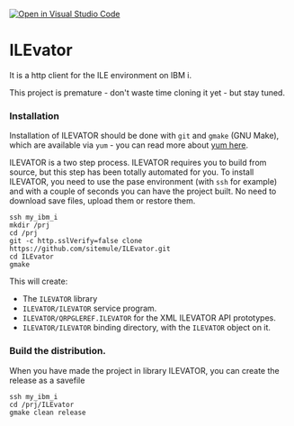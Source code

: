 [![Open in Visual Studio Code](https://open.vscode.dev/badges/open-in-vscode.svg)](https://open.vscode.dev/sitemule/ILEvator)
# ILEvator
It is a http client for the ILE environment on IBM i. 

This project is premature - don't waste time cloning it yet - but stay tuned.




### Installation

Installation of ILEVATOR should be done with `git` and `gmake` (GNU Make), which are available via `yum` - you can read more about [yum here](https://bitbucket.org/ibmi/opensource/src/master/docs/yum/).

ILEVATOR is a two step process. ILEVATOR requires you to build from source, but this step has been totally automated for you. To install ILEVATOR, you need to use the pase environment (with `ssh` for example) and with a couple of seconds you can have the project built. No need to download save files, upload them or restore them.

```
ssh my_ibm_i
mkdir /prj
cd /prj
git -c http.sslVerify=false clone https://github.com/sitemule/ILEvator.git
cd ILEvator
gmake
```

This will create:

* The `ILEVATOR` library
* `ILEVATOR/ILEVATOR` service program.
* `ILEVATOR/QRPGLEREF.ILEVATOR` for the XML ILEVATOR API prototypes.
* `ILEVATOR/ILEVATOR` binding directory, with the `ILEVATOR` object on it.


### Build the distribution.

When you have made the project in library ILEVATOR, you can create the release as a savefile
```
ssh my_ibm_i
cd /prj/ILEvator
gmake clean release
```